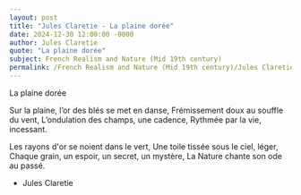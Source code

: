 ```yaml
---
layout: post
title: "Jules Claretie - La plaine dorée"
date: 2024-12-30 12:00:00 -0000
author: Jules Claretie
quote: "La plaine dorée"
subject: French Realism and Nature (Mid 19th century)
permalink: /French Realism and Nature (Mid 19th century)/Jules Claretie/Jules Claretie - La plaine dorée
---
```


La plaine dorée

Sur la plaine, l’or des blés se met en danse,
Frémissement doux au souffle du vent,
L’ondulation des champs, une cadence,
Rythmée par la vie, incessant.

Les rayons d'or se noient dans le vert,
Une toile tissée sous le ciel, léger,
Chaque grain, un espoir, un secret, un mystère,
La Nature chante son ode au passé.

- Jules Claretie
